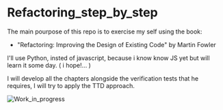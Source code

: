 # Refactoring_step_by_step

The main pourpose of this repo is to exercise my self using the book: 

 - "Refactoring: Improving the Design of Existing Code" by Martin Fowler 

I'll use Python, insted of javascript, because i know know JS yet but will learn it some day. ( i hope!... )

I will develop all the chapters alongside the verification tests that he requires, I will try to apply the TTD approach.


 ![Work_in_progress](http://cliffordgarstang.com/wp-content/uploads/2013/01/Work_in_progress.png)
